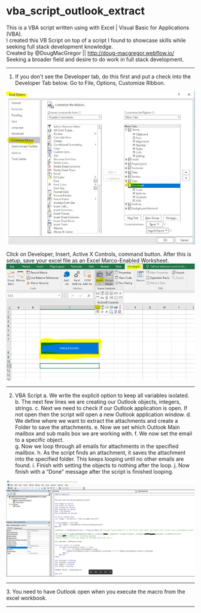 # vba_script_outlook_extract
This is a VBA script written using with Excel | Visual Basic for Applications (VBA).<br>
I created this VB Script on top of a script I found to showcase skills while seeking full stack development knowledge.<br>
Created by @DougMacGregor || http://doug-macgregor.webflow.io/<br>
Seeking a broader field and desire to do work in full stack development.

<hr>

1.	If you don't see the Developer tab, do this first and put a check into the Developer Tab below. Go to File, Options, Customize Ribbon.<br>

![java-code](https://raw.githubusercontent.com/SEDoug/vba_script_outlook_extract/master/img/excel_developer_options.JPG)<br>

Click on Developer, Insert, Active X Controls, command button. After this is setup, save your excel file as an Excel Marco-Enabled Worksheet.
![java-code](https://raw.githubusercontent.com/SEDoug/vba_script_outlook_extract/master/img/excel_developer_activeX.PNG)<hr>

2.	VBA Script
a.	We write the explicit option to keep all variables isolated.
b.	The next few lines we are creating our Outlook objects, integers, strings.
c.	Next we need to check if our Outlook application is open. If not open then the script will open a new Outlook application window.
d.	We define where we want to extract the attachments and create a Folder to save the attachments.
e.	Now we set which Outlook Main mailbox and sub mails box we are working with.
f.	We now set the email to a specific object.  
g.	Now we loop through all emails for attachments in the specified mailbox.
h.	As the script finds an attachment, it saves the attachment into the specified folder. This keeps looping until no other emails are found.
i.	Finish with setting the objects to nothing after the loop.
j.	Now finish with a “Done” message after the script is finished looping.

![java-code](https://raw.githubusercontent.com/SEDoug/vba_script_outlook_extract/master/img/vba_script_02.PNG)<hr>
3. You need to have Outlook open when you execute the macro from the excel workbook.
<hr>

